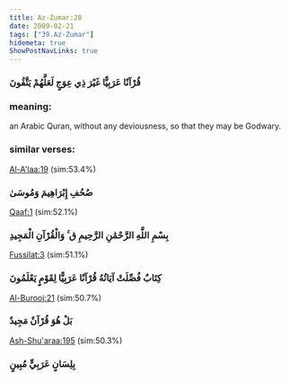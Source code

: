 ```yaml
---
title: Az-Zumar:28
date: 2009-02-21
tags: ["39.Az-Zumar"]
hidemeta: true 
ShowPostNavLinks: true 
---
```

### قُرْآنًا عَرَبِيًّا غَيْرَ ذِي عِوَجٍ لَعَلَّهُمْ يَتَّقُونَ
### meaning: 
an Arabic Quran, without any deviousness, so that they may be Godwary.
### similar verses: 

[Al-A'laa:19](/87/19) (sim:53.4%)

### صُحُفِ إِبْرَاهِيمَ وَمُوسَىٰ

[Qaaf:1](/50/1) (sim:52.1%)

### بِسْمِ اللَّهِ الرَّحْمَٰنِ الرَّحِيمِ ق ۚ وَالْقُرْآنِ الْمَجِيدِ

[Fussilat:3](/41/3) (sim:51.1%)

### كِتَابٌ فُصِّلَتْ آيَاتُهُ قُرْآنًا عَرَبِيًّا لِقَوْمٍ يَعْلَمُونَ

[Al-Burooj:21](/85/21) (sim:50.7%)

### بَلْ هُوَ قُرْآنٌ مَجِيدٌ

[Ash-Shu'araa:195](/26/195) (sim:50.3%)

### بِلِسَانٍ عَرَبِيٍّ مُبِينٍ
